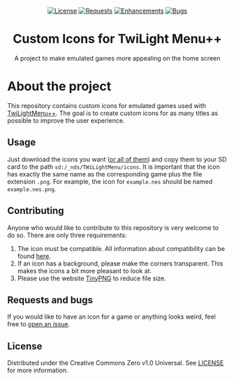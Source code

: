 <p align="center">
	<a href="https://github.com/nandolawson/Custom-Icons-for-TwiLight-Menu/blob/main/LICENSE"><img alt="License" src="https://img.shields.io/github/license/nandolawson/Custom-Icons-for-TwiLight-Menu?label=License&logo=License"></a>
 	<a href="https://github.com/nandolawson/Custom-Icons-for-TwiLight-Menu/issues?q=is%3Arequest"><img alt="Requests" src="https://img.shields.io/github/issues/nandolawson/Custom-Icons-for-TwiLight-Menu/request?label=Requests"></a>
	<a href="https://github.com/nandolawson/Custom-Icons-for-TwiLight-Menu/issues?q=is%3Aenhancement"><img alt="Enhancements" src="https://img.shields.io/github/issues/nandolawson/Custom-Icons-for-TwiLight-Menu/enhancement?label=Enhancements"></a>
	<a href="https://github.com/nandolawson/Custom-Icons-for-TwiLight-Menu/issues?q=is%3Abug"><img alt="Bugs" src="https://img.shields.io/github/issues/nandolawson/Custom-Icons-for-TwiLight-Menu/bug?label=Bugs"></a>
</p>
<h1 align="center">Custom Icons for TwiLight Menu++</h3><p align="center">A project to make emulated games more appealing on the home screen</p>

# About the project
This repository contains custom icons for emulated games used with [TwiLightMenu++](https://github.com/DS-Homebrew/TWiLightMenu). The goal is to create custom icons for as many titles as possible to improve the user experience.

## Usage
Just download the icons you want ([or all of them](https://github.com/nandolawson/Custom-Icons-for-TwiLight-Menu/archive/refs/heads/main.zip)) and copy them to your SD card to the path `sd:/_nds/TWiLightMenu/icons`. It is important that the icon has exactly the same name as the corresponding game plus the file extension `.png`. For example, the icon for `example.nes` should be named `example.nes.png`.

## Contributing
Anyone who would like to contribute to this repository is very welcome to do so. There are only three requirements:
1. The icon must be compatible. All information about compatibility can be found [here](https://github.com/DS-Homebrew/TWiLightMenu/pull/1800).
2. If an icon has a background, please make the corners transparent. This makes the icons a bit more pleasant to look at.
3. Please use the website [TinyPNG](https://tinypng.com/) to reduce file size.

## Requests and bugs
If you would like to have an icon for a game or anything looks weird, feel free to [open an issue](https://github.com/nandolawson/Custom-Icons-for-TwiLight-Menu/issues).


## License
Distributed under the Creative Commons Zero v1.0 Universal. See [LICENSE](https://github.com/nandolawson/Custom-Icons-for-TwiLight-Menu/LICENSE) for more information.
